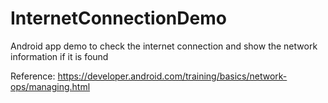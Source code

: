 # InternetConnectionDemo
Android app demo to check the internet connection and show the network information if it is found

Reference:
https://developer.android.com/training/basics/network-ops/managing.html
